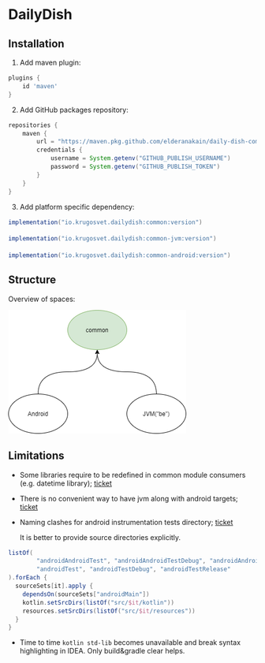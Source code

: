 # DailyDish

## Installation

1. Add maven plugin:
```groovy
plugins {
    id 'maven'
}
```
2. Add GitHub packages repository:
```groovy
repositories {
    maven {
        url = "https://maven.pkg.github.com/elderanakain/daily-dish-common"
        credentials {
            username = System.getenv("GITHUB_PUBLISH_USERNAME")
            password = System.getenv("GITHUB_PUBLISH_TOKEN")
        }
    }
}
```
3. Add platform specific dependency:
```groovy
implementation("io.krugosvet.dailydish:common:version")

implementation("io.krugosvet.dailydish:common-jvm:version")

implementation("io.krugosvet.dailydish:common-android:version")
```

## Structure

Overview of spaces:

![Top overview](uml/top_overview.png)

## Limitations

- Some libraries require to be redefined in common module consumers (e.g. datetime library); [ticket](https://youtrack.jetbrains.com/issue/KT-24309)
- There is no convenient way to have jvm along with android targets; [ticket](https://youtrack.jetbrains.com/issue/KT-28194)
- Naming clashes for android instrumentation tests directory; [ticket](https://youtrack.jetbrains.com/issue/KT-34650)

  It is better to provide source directories explicitly.
```groovy
listOf(
        "androidAndroidTest", "androidAndroidTestDebug", "androidAndroidTestRelease", "androidDebug", "androidRelease",
        "androidTest", "androidTestDebug", "androidTestRelease"
).forEach {
  sourceSets[it].apply {
    dependsOn(sourceSets["androidMain"])
    kotlin.setSrcDirs(listOf("src/$it/kotlin"))
    resources.setSrcDirs(listOf("src/$it/resources"))
  }
}
```
- Time to time `kotlin std-lib` becomes unavailable and break syntax highlighting in IDEA. Only build&gradle clear helps.

